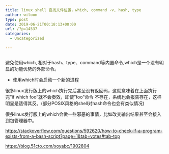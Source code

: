 ```yaml
---
title: linux shell 查找文件位置，which, command -v, hash, type
author: wiloon
type: post
date: 2019-06-21T00:18:13+00:00
url: /?p=14537
categories:
  - Uncategorized

---
```

```bashcommand -v foo
```

避免使用which, 相对于hash、type、command等内置命令,which是一个没有明显的功能优势的外部命令。
  
- 使用which时会启动一个新的进程
  
很多linux发行版上的which执行完后甚至没有返回码，这就意味着在上面执行完&#8221;if which foo&#8221;就不会奏效，即使&#8221;foo&#8221;命令 不存在，系统也会报告存在，这样明显是适得其反。(部分POSIX风格的shell对hash命令也会有类似情况)

很多linux发行版上的which会做一些邪恶的事情，比如改变输出结果甚至会接入到包管理器中。

https://stackoverflow.com/questions/592620/how-to-check-if-a-program-exists-from-a-bash-script?page=1&tab=votes#tab-top
  
https://blog.51cto.com/xoyabc/1902804